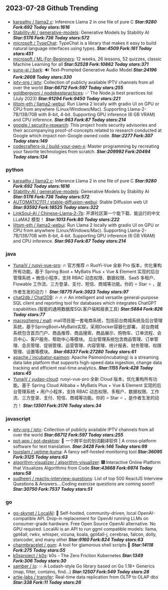 ## 2023-07-28 Github Trending

### 
* [karpathy / llama2.c](https://github.com/karpathy/llama2.c): Inference Llama 2 in one file of pure C ***Star:9280 Fork:692 Today stars:1616***
* [Stability-AI / generative-models](https://github.com/Stability-AI/generative-models): Generative Models by Stability AI ***Star:5176 Fork:736 Today stars:572***
* [microsoft / TypeChat](https://github.com/microsoft/TypeChat): TypeChat is a library that makes it easy to build natural language interfaces using types. ***Star:4509 Fork:161 Today stars:451***
* [microsoft / ML-For-Beginners](https://github.com/microsoft/ML-For-Beginners): 12 weeks, 26 lessons, 52 quizzes, classic Machine Learning for all ***Star:52528 Fork:10862 Today stars:371***
* [suno-ai / bark](https://github.com/suno-ai/bark): 🔊
Text-Prompted Generative Audio Model ***Star:24196 Fork:2608 Today stars:330***
* [iptv-org / iptv](https://github.com/iptv-org/iptv): Collection of publicly available IPTV channels from all over the world ***Star:66712 Fork:597 Today stars:255***
* [goldbergyoni / nodebestpractices](https://github.com/goldbergyoni/nodebestpractices): ✅
The Node.js best practices list (July 2023) ***Star:91294 Fork:9450 Today stars:221***
* [liltom-eth / llama2-webui](https://github.com/liltom-eth/llama2-webui): Run Llama 2 locally with gradio UI on GPU or CPU from anywhere (Linux/Windows/Mac). Supporting Llama-2-7B/13B/70B with 8-bit, 4-bit. Supporting GPU inference (6 GB VRAM) and CPU inference. ***Star:963 Fork:87 Today stars:214***
* [google / security-research](https://github.com/google/security-research): This project hosts security advisories and their accompanying proof-of-concepts related to research conducted at Google which impact non-Google owned code. ***Star:2277 Fork:307 Today stars:149***
* [codecrafters-io / build-your-own-x](https://github.com/codecrafters-io/build-your-own-x): Master programming by recreating your favorite technologies from scratch. ***Star:209992 Fork:20494 Today stars:134***

### python
* [karpathy / llama2.c](https://github.com/karpathy/llama2.c): Inference Llama 2 in one file of pure C ***Star:9280 Fork:692 Today stars:1616***
* [Stability-AI / generative-models](https://github.com/Stability-AI/generative-models): Generative Models by Stability AI ***Star:5176 Fork:736 Today stars:572***
* [AUTOMATIC1111 / stable-diffusion-webui](https://github.com/AUTOMATIC1111/stable-diffusion-webui): Stable Diffusion web UI ***Star:93592 Fork:18525 Today stars:322***
* [LinkSoul-AI / Chinese-Llama-2-7b](https://github.com/LinkSoul-AI/Chinese-Llama-2-7b): 开源社区第一个能下载、能运行的中文 LLaMA2 模型！ ***Star:1013 Fork:80 Today stars:222***
* [liltom-eth / llama2-webui](https://github.com/liltom-eth/llama2-webui): Run Llama 2 locally with gradio UI on GPU or CPU from anywhere (Linux/Windows/Mac). Supporting Llama-2-7B/13B/70B with 8-bit, 4-bit. Supporting GPU inference (6 GB VRAM) and CPU inference. ***Star:963 Fork:87 Today stars:214***

### java
* [YunaiV / ruoyi-vue-pro](https://github.com/YunaiV/ruoyi-vue-pro): 🔥
官方推荐
🔥
RuoYi-Vue 全新 Pro 版本，优化重构所有功能。基于 Spring Boot + MyBatis Plus + Vue & Element 实现的后台管理系统 + 微信小程序，支持 RBAC 动态权限、数据权限、SaaS 多租户、Flowable 工作流、三方登录、支付、短信、商城等功能。你的
⭐️
Star
⭐️
，是作者生发的动力！ ***Star:18775 Fork:3923 Today stars:97***
* [chat2db / Chat2DB](https://github.com/chat2db/Chat2DB): 🔥
🔥
🔥
An intelligent and versatile general-purpose SQL client and reporting tool for databases which integrates ChatGPT capabilities.(智能的通用数据库SQL客户端和报表工具) ***Star:5884 Fork:826 Today stars:77***
* [macrozheng / mall](https://github.com/macrozheng/mall): mall项目是一套电商系统，包括前台商城系统及后台管理系统，基于SpringBoot+MyBatis实现，采用Docker容器化部署。 前台商城系统包含首页门户、商品推荐、商品搜索、商品展示、购物车、订单流程、会员中心、客户服务、帮助中心等模块。 后台管理系统包含商品管理、订单管理、会员管理、促销管理、运营管理、内容管理、统计报表、财务管理、权限管理、设置等模块。 ***Star:68337 Fork:27280 Today stars:61***
* [apache / incubator-paimon](https://github.com/apache/incubator-paimon): Apache Paimon(incubating) is a streaming data lake platform that supports high-speed data ingestion, change data tracking and efficient real-time analytics. ***Star:1155 Fork:428 Today stars:45***
* [YunaiV / yudao-cloud](https://github.com/YunaiV/yudao-cloud): ruoyi-vue-pro 全新 Cloud 版本，优化重构所有功能。基于 Spring Cloud Alibaba + MyBatis Plus + Vue & Element 实现的后台管理系统 + 用户小程序，支持 RBAC 动态权限、多租户、数据权限、工作流、三方登录、支付、短信、商城等功能。你的
⭐️
Star
⭐️
，是作者生发的动力！ ***Star:13501 Fork:3176 Today stars:34***

### javascript
* [iptv-org / iptv](https://github.com/iptv-org/iptv): Collection of publicly available IPTV channels from all over the world ***Star:66712 Fork:597 Today stars:255***
* [pot-app / pot-desktop](https://github.com/pot-app/pot-desktop): 🌈
一个跨平台的划词翻译软件 | A cross-platform software for text translation. ***Star:3428 Fork:146 Today stars:99***
* [louislam / uptime-kuma](https://github.com/louislam/uptime-kuma): A fancy self-hosted monitoring tool ***Star:36095 Fork:3125 Today stars:63***
* [algorithm-visualizer / algorithm-visualizer](https://github.com/algorithm-visualizer/algorithm-visualizer): 🎆
Interactive Online Platform that Visualizes Algorithms from Code ***Star:43668 Fork:6974 Today stars:58***
* [sudheerj / reactjs-interview-questions](https://github.com/sudheerj/reactjs-interview-questions): List of top 500 ReactJS Interview Questions & Answers....Coding exercise questions are coming soon!! ***Star:30750 Fork:7537 Today stars:51***

### go
* [go-skynet / LocalAI](https://github.com/go-skynet/LocalAI): 🤖
Self-hosted, community-driven, local OpenAI-compatible API. Drop-in replacement for OpenAI running LLMs on consumer-grade hardware. Free Open Source OpenAI alternative. No GPU required. LocalAI is an API to run ggml compatible models: llama, gpt4all, rwkv, whisper, vicuna, koala, gpt4all-j, cerebras, falcon, dolly, starcoder, and many other ***Star:9160 Fork:824 Today stars:63***
* [charmbracelet / gum](https://github.com/charmbracelet/gum): A tool for glamorous shell scripts
🎀 ***Star:14118 Fork:275 Today stars:55***
* [k0sproject / k0s](https://github.com/k0sproject/k0s): k0s - The Zero Friction Kubernetes ***Star:1349 Fork:306 Today stars:30***
* [samber / lo](https://github.com/samber/lo): 💥
A Lodash-style Go library based on Go 1.18+ Generics (map, filter, contains, find...) ***Star:12507 Fork:549 Today stars:28***
* [artie-labs / transfer](https://github.com/artie-labs/transfer): Real-time data replication from OLTP to OLAP dbs ***Star:338 Fork:11 Today stars:26***
